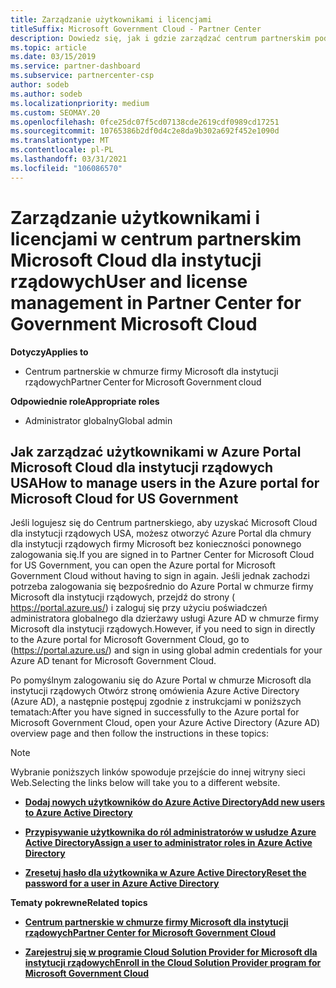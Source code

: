 ```yaml
---
title: Zarządzanie użytkownikami i licencjami
titleSuffix: Microsoft Government Cloud - Partner Center
description: Dowiedz się, jak i gdzie zarządzać centrum partnerskim pod kątem Microsoft Cloud dla partnerów rządowych Stanów Zjednoczonych, klientów i licencji, a także resetowania haseł.
ms.topic: article
ms.date: 03/15/2019
ms.service: partner-dashboard
ms.subservice: partnercenter-csp
author: sodeb
ms.author: sodeb
ms.localizationpriority: medium
ms.custom: SEOMAY.20
ms.openlocfilehash: 0fce25dc07f5cd07138cde2619cdf0989cd17251
ms.sourcegitcommit: 10765386b2df0d4c2e8da9b302a692f452e1090d
ms.translationtype: MT
ms.contentlocale: pl-PL
ms.lasthandoff: 03/31/2021
ms.locfileid: "106086570"
---
```

# <a name="user-and-license-management-in-partner-center-for-government-microsoft-cloud"></a><span data-ttu-id="01775-103">Zarządzanie użytkownikami i licencjami w centrum partnerskim Microsoft Cloud dla instytucji rządowych</span><span class="sxs-lookup"><span data-stu-id="01775-103">User and license management in Partner Center for Government Microsoft Cloud</span></span>

<span data-ttu-id="01775-104">**Dotyczy**</span><span class="sxs-lookup"><span data-stu-id="01775-104">**Applies to**</span></span>

- <span data-ttu-id="01775-105">Centrum partnerskie w chmurze firmy Microsoft dla instytucji rządowych</span><span class="sxs-lookup"><span data-stu-id="01775-105">Partner Center for Microsoft Government cloud</span></span>

<span data-ttu-id="01775-106">**Odpowiednie role**</span><span class="sxs-lookup"><span data-stu-id="01775-106">**Appropriate roles**</span></span>

- <span data-ttu-id="01775-107">Administrator globalny</span><span class="sxs-lookup"><span data-stu-id="01775-107">Global admin</span></span>

## <a name="how-to-manage-users-in-the-azure-portal-for-microsoft-cloud-for-us-government"></a><span data-ttu-id="01775-108">Jak zarządzać użytkownikami w Azure Portal Microsoft Cloud dla instytucji rządowych USA</span><span class="sxs-lookup"><span data-stu-id="01775-108">How to manage users in the Azure portal for Microsoft Cloud for US Government</span></span>

<span data-ttu-id="01775-109">Jeśli logujesz się do Centrum partnerskiego, aby uzyskać Microsoft Cloud dla instytucji rządowych USA, możesz otworzyć Azure Portal dla chmury dla instytucji rządowych firmy Microsoft bez konieczności ponownego zalogowania się.</span><span class="sxs-lookup"><span data-stu-id="01775-109">If you are signed in to Partner Center for Microsoft Cloud for US Government, you can open the Azure portal for Microsoft Government Cloud without having to sign in again.</span></span> <span data-ttu-id="01775-110">Jeśli jednak zachodzi potrzeba zalogowania się bezpośrednio do Azure Portal w chmurze firmy Microsoft dla instytucji rządowych, przejdź do strony ( https://portal.azure.us/) i zaloguj się przy użyciu poświadczeń administratora globalnego dla dzierżawy usługi Azure AD w chmurze firmy Microsoft dla instytucji rządowych.</span><span class="sxs-lookup"><span data-stu-id="01775-110">However, if you need to sign in directly to the Azure portal for Microsoft Government Cloud, go to (https://portal.azure.us/) and sign in using global admin credentials for your Azure AD tenant for Microsoft Government Cloud.</span></span>

<span data-ttu-id="01775-111">Po pomyślnym zalogowaniu się do Azure Portal w chmurze Microsoft dla instytucji rządowych Otwórz stronę omówienia Azure Active Directory (Azure AD), a następnie postępuj zgodnie z instrukcjami w poniższych tematach:</span><span class="sxs-lookup"><span data-stu-id="01775-111">After you have signed in successfully to the Azure portal for Microsoft Government Cloud, open your Azure Active Directory (Azure AD) overview page and then follow the instructions in these topics:</span></span>

> [!NOTE]  
> <span data-ttu-id="01775-112">Wybranie poniższych linków spowoduje przejście do innej witryny sieci Web.</span><span class="sxs-lookup"><span data-stu-id="01775-112">Selecting the links below will take you to a different website.</span></span> 

-  [<span data-ttu-id="01775-113">**Dodaj nowych użytkowników do Azure Active Directory**</span><span class="sxs-lookup"><span data-stu-id="01775-113">**Add new users to Azure Active Directory**</span></span>](/azure/active-directory/active-directory-users-create-azure-portal)

-  [<span data-ttu-id="01775-114">**Przypisywanie użytkownika do ról administratorów w usłudze Azure Active Directory**</span><span class="sxs-lookup"><span data-stu-id="01775-114">**Assign a user to administrator roles in Azure Active Directory**</span></span>](/azure/active-directory/active-directory-users-assign-role-azure-portal)

-  [<span data-ttu-id="01775-115">**Zresetuj hasło dla użytkownika w Azure Active Directory**</span><span class="sxs-lookup"><span data-stu-id="01775-115">**Reset the password for a user in Azure Active Directory**</span></span>](/azure/active-directory/active-directory-users-reset-password-azure-portal)

<span data-ttu-id="01775-116">**Tematy pokrewne**</span><span class="sxs-lookup"><span data-stu-id="01775-116">**Related topics**</span></span>

-  [<span data-ttu-id="01775-117">**Centrum partnerskie w chmurze firmy Microsoft dla instytucji rządowych**</span><span class="sxs-lookup"><span data-stu-id="01775-117">**Partner Center for Microsoft Government Cloud**</span></span>](partner-center-for-microsoft-us-govt-cloud.md)

-  [<span data-ttu-id="01775-118">**Zarejestruj się w programie Cloud Solution Provider for Microsoft dla instytucji rządowych**</span><span class="sxs-lookup"><span data-stu-id="01775-118">**Enroll in the Cloud Solution Provider program for Microsoft Government Cloud**</span></span>](enroll-in-csp-for-microsoft-us-govt-cloud.md)